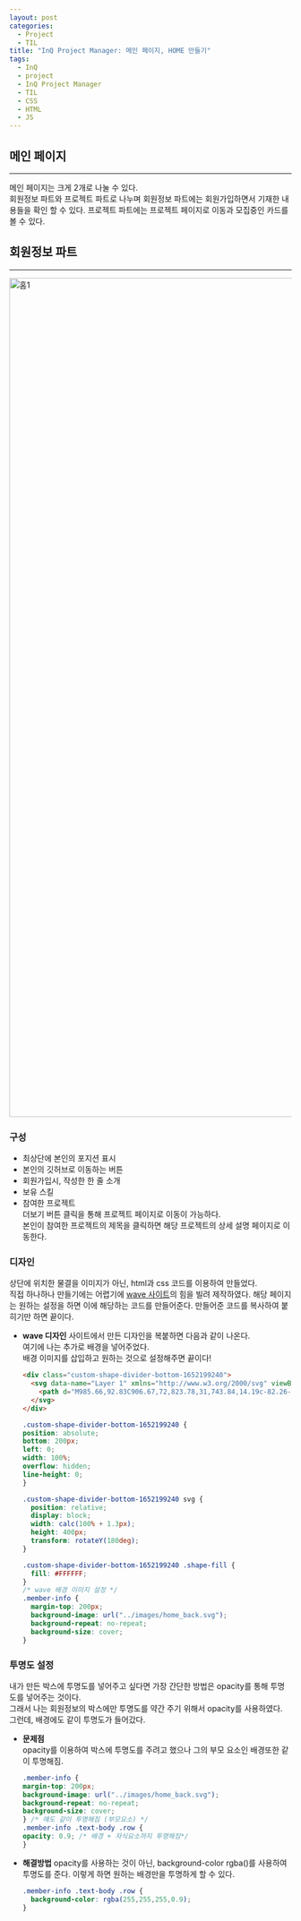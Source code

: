 ```yaml
---
layout: post
categories:
  - Project
  - TIL
title: "InQ Project Manager: 메인 페이지, HOME 만들기"
tags:
  - InQ
  - project
  - InQ Project Manager
  - TIL
  - CSS
  - HTML
  - JS
---
```


## __메인 페이지__
---

메인 페이지는 크게 2개로 나눌 수 있다.  
회원정보 파트와 프로젝트 파트로 나누며 회원정보 파트에는 회원가입하면서 기재한 내용들을 확인 할 수 있다. 프로젝트 파트에는 프로젝트 페이지로 이동과 모집중인 카드를 볼 수 있다. 

## __회원정보 파트__
---

<img width="1499" alt="홈1" src="https://user-images.githubusercontent.com/77609591/184624096-f333e423-a43c-4c0f-ba1d-1600e2a3c977.png">

### __구성__
- 최상단에 본인의 포지션 표시
- 본인의 깃허브로 이동하는 버튼
- 회원가입시, 작성한 한 줄 소개
- 보유 스킬
- 참여한 프로젝트   
  더보기 버튼 클릭을 통해 프로젝트 페이지로 이동이 가능하다.  
  본인이 참여한 프로젝트의 제목을 클릭하면 해당 프로젝트의 상세 설명 페이지로 이동한다.

### __디자인__
상단에 위치한 물결을 이미지가 아닌, html과 css 코드를 이용하여 만들었다.  
직접 하나하나 만들기에는 어렵기에 [wave 사이트](https://www.shapedivider.app/)의 힘을 빌려 제작하였다. 해당 페이지는 원하는 설정을 하면 이에 해당하는 코드를 만들어준다. 만들어준 코드를 복사하여 붙히기만 하면 끝이다. 
- **wave 디자인**
  사이트에서 만든 디자인을 복붙하면 다음과 같이 나온다.   
  여기에 나는 추가로 배경을 넣어주었다.  
  배경 이미지를 삽입하고 원하는 것으로 설정해주면 끝이다!
  ```html
  <div class="custom-shape-divider-bottom-1652199240">
    <svg data-name="Layer 1" xmlns="http://www.w3.org/2000/svg" viewBox="0 0 1200 120" preserveAspectRatio="none">
      <path d="M985.66,92.83C906.67,72,823.78,31,743.84,14.19c-82.26-17.34-168.06-16.33-250.45.39-57.84,11.73-114,31.07-172,41.86A600.21,600.21,0,0,1,0,27.35V120H1200V95.8C1132.19,118.92,1055.71,111.31,985.66,92.83Z" class="shape-fill"></path>
    </svg>
  </div>
  ```
  ```css
  .custom-shape-divider-bottom-1652199240 {
  position: absolute;
  bottom: 200px;
  left: 0;
  width: 100%;
  overflow: hidden;
  line-height: 0;
  }

  .custom-shape-divider-bottom-1652199240 svg {
    position: relative;
    display: block;
    width: calc(100% + 1.3px);
    height: 400px;
    transform: rotateY(180deg);
  }

  .custom-shape-divider-bottom-1652199240 .shape-fill {
    fill: #FFFFFF;
  }
  /* wave 배경 이미지 설정 */
  .member-info {
    margin-top: 200px;
    background-image: url("../images/home_back.svg");
    background-repeat: no-repeat;
    background-size: cover;
  }
  ```

### __투명도 설정__
내가 만든 박스에 투명도를 넣어주고 싶다면 가장 간단한 방법은 opacity를 통해 투명도를 넣어주는 것이다.  
그래서 나는 회원정보의 박스에만 투명도를 약간 주기 위해서 opacity를 사용하였다. 그런데, 배경에도 같이 투명도가 들어갔다. 

- **문제점**  
  opacity를 이용하여 박스에 투명도를 주려고 했으나 그의 부모 요소인 배경또한 같이 투명해짐.
  ```css
  .member-info {
  margin-top: 200px;
  background-image: url("../images/home_back.svg");
  background-repeat: no-repeat;
  background-size: cover;
  } /* 얘도 같이 투명해짐 (부모요소) */
  .member-info .text-body .row {
  opacity: 0.9; /* 배경 + 자식요소까지 투명해짐*/
  }
  ```
- **해결방법**
  opacity를 사용하는 것이 아닌, background-color rgba()를 사용하여 투명도를 준다. 이렇게 하면 원하는 배경만을 투명하게 할 수 있다. 
  ```css
  .member-info .text-body .row {
    background-color: rgba(255,255,255,0.9);
  }
  ```